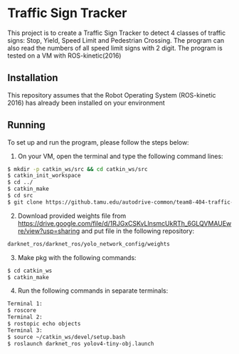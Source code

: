 # Traffic Sign Tracker
This project is to create a Traffic Sign Tracker to detect 4 classes of traffic signs: Stop, Yield, Speed Limit and Pedestrian Crossing.
The program can also read the numbers of all speed limit signs with 2 digit.
The program is tested on a VM with ROS-kinetic(2016)

## Installation
This repository assumes that the Robot Operating System (ROS-kinetic 2016) has already been installed on your environment

## Running
To set up and run the program, please follow the steps below:

1) On your VM, open the terminal and type the following command lines:

```bash
$ mkdir -p catkin_ws/src && cd catkin_ws/src
$ catkin_init_workspace
$ cd ../
$ catkin_make
$ cd src
$ git clone https://github.tamu.edu/autodrive-common/team8-404-traffic-signs.git
```
2) Download provided weights file from https://drive.google.com/file/d/1RJGxCSKvLlnsmcUkRTh_6GLQVMAUEwre/view?usp=sharing and put file in the following repository:
```bash
darknet_ros/darknet_ros/yolo_network_config/weights
```
3) Make pkg with the following commands:
```bash
$ cd catkin_ws
$ catkin_make
```
4) Run the following commands in separate terminals:
```bash
Terminal 1:
$ roscore
Terminal 2:
$ rostopic echo objects 
Terminal 3:
$ source ~/catkin_ws/devel/setup.bash
$ roslaunch darknet_ros yolov4-tiny-obj.launch
```
